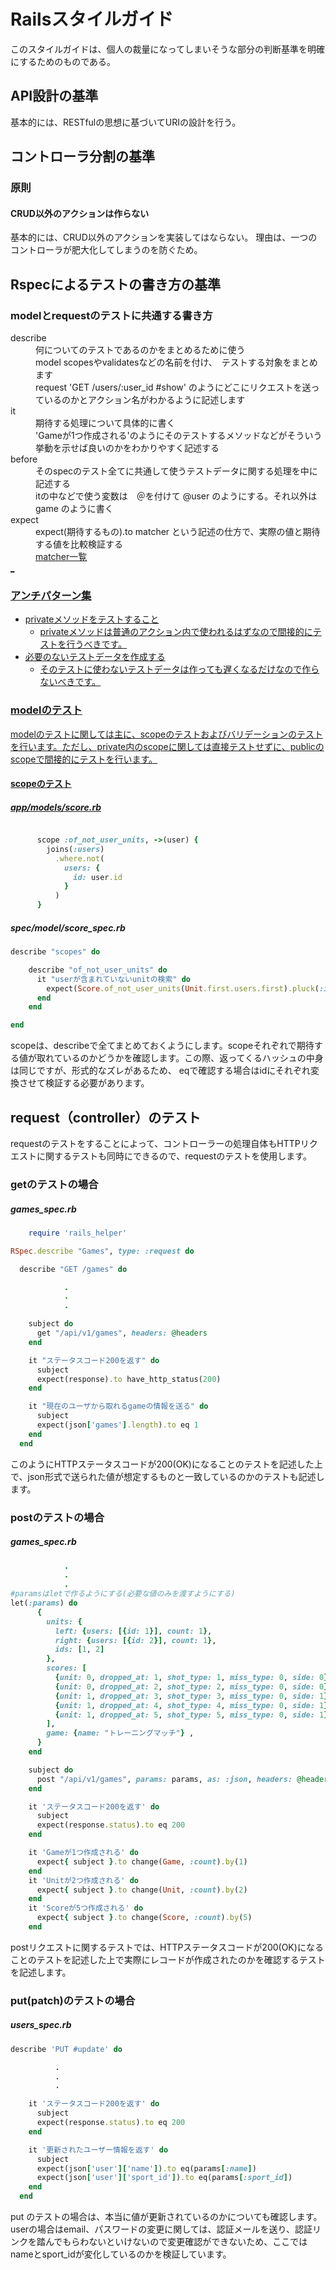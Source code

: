 # Railsスタイルガイド
このスタイルガイドは、個人の裁量になってしまいそうな部分の判断基準を明確にするためのものである。

## API設計の基準
基本的には、RESTfulの思想に基づいてURIの設計を行う。

## コントローラ分割の基準


### 原則
#### CRUD以外のアクションは作らない
基本的には、CRUD以外のアクションを実装してはならない。
理由は、一つのコントローラが肥大化してしまうのを防ぐため。

## Rspecによるテストの書き方の基準
### modelとrequestのテストに共通する書き方

<dl>
  <dt>describe</dt>
  <dd>何についてのテストであるのかをまとめるために使う</dd>
  <dd>model  scopesやvalidatesなどの名前を付け、　テストする対象をまとめます</dd>
  <dd>request  'GET /users/:user_id #show' のようにどこにリクエストを送っているのかとアクション名がわかるように記述します</dd>
  <dt>it</dt>
  <dd>期待する処理について具体的に書く</dd>
  <dd>'Gameが1つ作成される'のようにそのテストするメソッドなどがそういう挙動を示せば良いのかをわかりやすく記述する</dd>
  <dt>before</dt>
  <dd>そのspecのテスト全てに共通して使うテストデータに関する処理を中に記述する</dd>
  <dd>itの中などで使う変数は　＠を付けて @user のようにする。それ以外は game のように書く</dd>
  <dt>expect</dt>
  <dd>expect(期待するもの).to matcher という記述の仕方で、実際の値と期待する値を比較検証する</dd>
  <dd><a href="https://relishapp.com/rspec/rspec-expectations/v/3-4/docs/built-in-matchers" target="_blank">matcher一覧</dd>_
</dl>


### アンチパターン集
* privateメソッドをテストすること
  * privateメソッドは普通のアクション内で使われるはずなので間接的にテストを行うべきです。
* 必要のないテストデータを作成する
  * そのテストに使わないテストデータは作っても遅くなるだけなので作らないべきです。

### modelのテスト
modelのテストに関しては主に、scopeのテストおよびバリデーションのテストを行います。ただし、private内のscopeに関しては直接テストせずに、publicのscopeで間接的にテストを行います。

#### scopeのテスト

##### app/models/score.rb

```ruby

      scope :of_not_user_units, ->(user) {
        joins(:users)
          .where.not(
            users: {
              id: user.id
            }
          )
      }
```
##### spec/model/score_spec.rb

```ruby
describe "scopes" do

    describe "of_not_user_units" do
      it "userが含まれていないunitの検索" do
        expect(Score.of_not_user_units(Unit.first.users.first).pluck(:id)).to eq Unit.second.scores.pluck(:id)
      end
    end

end

```
scopeは、describeで全てまとめておくようにします。scopeそれぞれで期待する値が取れているのかどうかを確認します。この際、返ってくるハッシュの中身は同じですが、形式的なズレがあるため、 eqで確認する場合はidにそれぞれ変換させて検証する必要があります。


## request（controller）のテスト
requestのテストをすることによって、コントローラーの処理自体もHTTPリクエストに関するテストも同時にできるので、requestのテストを使用します。

### getのテストの場合
##### games_spec.rb
```ruby
    require 'rails_helper'

RSpec.describe "Games", type: :request do

  describe "GET /games" do

            .
            .
            .

    subject do
      get "/api/v1/games", headers: @headers
    end

    it "ステータスコード200を返す" do
      subject
      expect(response).to have_http_status(200)
    end

    it "現在のユーザから取れるgameの情報を送る" do
      subject
      expect(json['games'].length).to eq 1
    end
  end
```
このようにHTTPステータスコードが200(OK)になることのテストを記述した上で、json形式で送られた値が想定するものと一致しているのかのテストも記述します。


### postのテストの場合
##### games_spec.rb
```ruby
            .
            .
            .
#paramsはletで作るようにする(必要な値のみを渡すようにする)
let(:params) do
      {
        units: {
          left: {users: [{id: 1}], count: 1},
          right: {users: [{id: 2}], count: 1},
          ids: [1, 2]
        },
        scores: [
          {unit: 0, dropped_at: 1, shot_type: 1, miss_type: 0, side: 0},
          {unit: 0, dropped_at: 2, shot_type: 2, miss_type: 0, side: 0},
          {unit: 1, dropped_at: 3, shot_type: 3, miss_type: 0, side: 1},
          {unit: 1, dropped_at: 4, shot_type: 4, miss_type: 0, side: 1},
          {unit: 1, dropped_at: 5, shot_type: 5, miss_type: 0, side: 1}
        ],
        game: {name: "トレーニングマッチ"} ,
      }
    end

    subject do
      post "/api/v1/games", params: params, as: :json, headers: @headers
    end

    it 'ステータスコード200を返す' do
      subject
      expect(response.status).to eq 200
    end

    it 'Gameが1つ作成される' do
      expect{ subject }.to change(Game, :count).by(1)
    end
    it 'Unitが2つ作成される' do
      expect{ subject }.to change(Unit, :count).by(2)
    end
    it 'Scoreが5つ作成される' do
      expect{ subject }.to change(Score, :count).by(5)
    end
```
postリクエストに関するテストでは、HTTPステータスコードが200(OK)になることのテストを記述した上で実際にレコードが作成されたのかを確認するテストを記述します。


### put(patch)のテストの場合
##### users_spec.rb
```ruby
describe 'PUT #update' do

          .
          .
          .

    it 'ステータスコード200を返す' do
      subject
      expect(response.status).to eq 200
    end

    it '更新されたユーザー情報を返す' do
      subject
      expect(json['user']['name']).to eq(params[:name])
      expect(json['user']['sport_id']).to eq(params[:sport_id])
    end
  end
```

put のテストの場合は、本当に値が更新されているのかについても確認します。
userの場合はemail、パスワードの変更に関しては、認証メールを送り、認証リンクを踏んでもらわないといけないので変更確認ができないため、ここではnameとsport_idが変化しているのかを検証しています。
